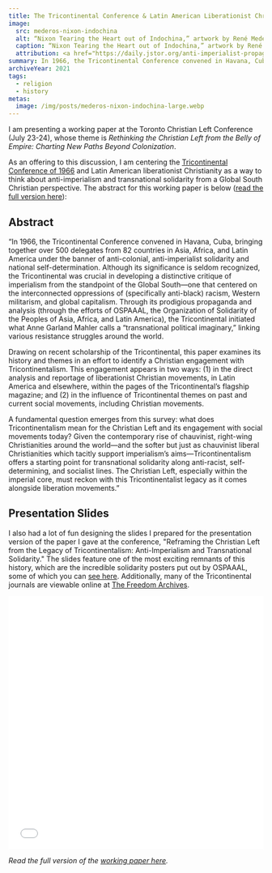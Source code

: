```yaml
---
title: The Tricontinental Conference & Latin American Liberationist Christianity
image:
  src: mederos-nixon-indochina
  alt: “Nixon Tearing the Heart out of Indochina,” artwork by René Mederos (1971).
  caption: “Nixon Tearing the Heart out of Indochina,” artwork by René Mederos (1971).
  attribution: <a href="https://daily.jstor.org/anti-imperialist-propaganda-posters-ospaaal/">OSPAAAL Collection</a>
summary: In 1966, the Tricontinental Conference convened in Havana, Cuba, bringing together over 500 delegates from 82 countries in Asia, Africa, and Latin America under the banner of anti-colonial, anti-imperialist solidarity and national self-determination.
archiveYear: 2021
tags:
  - religion
  - history
metas:
  image: /img/posts/mederos-nixon-indochina-large.webp
---
```


I am presenting a working paper at the Toronto Christian Left Conference (July 23-24), whose theme is _Rethinking the Christian Left from the Belly of Empire: Charting New Paths Beyond Colonization_.

As an offering to this discussion, I am centering the [Tricontinental Conference of 1966](https://utopix.cc/content/the-tricontinental-conference-the-right-to-our-history/) and Latin American liberationist Christianity as a way to think about anti-imperialism and transnational solidarity from a Global South Christian perspective. The abstract for this working paper is below ([read the full version here](https://drive.google.com/file/d/1IBc4PWb0JQlSmHHevPhRmgtoQozlykkt/view?usp=sharing)):

## Abstract

“In 1966, the Tricontinental Conference convened in Havana, Cuba, bringing together over 500 delegates from 82 countries in Asia, Africa, and Latin America under the banner of anti-colonial, anti-imperialist solidarity and national self-determination. Although its significance is seldom recognized, the Tricontinental was crucial in developing a distinctive critique of imperialism from the standpoint of the Global South—one that centered on the interconnected oppressions of (specifically anti-black) racism, Western militarism, and global capitalism. Through its prodigious propaganda and analysis (through the efforts of OSPAAAL, the Organization of Solidarity of the Peoples of Asia, Africa, and Latin America), the Tricontinental initiated what Anne Garland Mahler calls a “transnational political imaginary,” linking various resistance struggles around the world.

Drawing on recent scholarship of the Tricontinental, this paper examines its history and themes in an effort to identify a Christian engagement with Tricontinentalism. This engagement appears in two ways: (1) in the direct analysis and reportage of liberationist Christian movements, in Latin America and elsewhere, within the pages of the Tricontinental’s flagship magazine; and (2) in the influence of Tricontinental themes on past and current social movements, including Christian movements.

A fundamental question emerges from this survey: what does Tricontinentalism mean for the Christian Left and its engagement with social movements today? Given the contemporary rise of chauvinist, right-wing Christianities around the world—and the softer but just as chauvinist liberal Christianities which tacitly support imperialism’s aims—Tricontinentalism offers a starting point for transnational solidarity along anti-racist, self-determining, and socialist lines. The Christian Left, especially within the imperial core, must reckon with this Tricontinentalist legacy as it comes alongside liberation movements.”

## Presentation Slides

I also had a lot of fun designing the slides I prepared for the presentation version of the paper I gave at the conference, "Reframing the Christian Left from the Legacy of Tricontinentalism: Anti-Imperialism and Transnational Solidarity." The slides feature one of the most exciting remnants of this history, which are the incredible solidarity posters put out by OSPAAAL, some of which you can
[see here](https://www.jstor.org/site/wofford/lindsay-webster-collection-of-cuban-posters/). Additionally, many of the Tricontinental journals are viewable online at [The Freedom Archives](https://search.freedomarchives.org/search.php?view_collection=1035).

<embed type="application/pdf" title="Reframing the Christian Left from the Legacy of Tricontinentalism: Anti-Imperialism and Transnational Solidarity" src='/documents/christian-left-presentation-21.pdf' width="100%" height="500" />

_Read the full version of the [working paper here](https://drive.google.com/file/d/1IBc4PWb0JQlSmHHevPhRmgtoQozlykkt/view?usp=sharing)._
